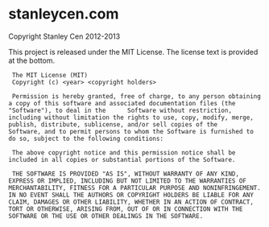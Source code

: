stanleycen.com
==============

Copyright Stanley Cen 2012-2013


This project is released under the MIT License. The license text is provided at the bottom.


     The MIT License (MIT)
     Copyright (c) <year> <copyright holders>
      
     Permission is hereby granted, free of charge, to any person obtaining a copy of this software and associated documentation files (the "Software"), to deal in the      Software without restriction, including without limitation the rights to use, copy, modify, merge, publish, distribute, sublicense, and/or sell copies of the      Software, and to permit persons to whom the Software is furnished to do so, subject to the following conditions:
      
     The above copyright notice and this permission notice shall be included in all copies or substantial portions of the Software.
      
     THE SOFTWARE IS PROVIDED "AS IS", WITHOUT WARRANTY OF ANY KIND, EXPRESS OR IMPLIED, INCLUDING BUT NOT LIMITED TO THE WARRANTIES OF MERCHANTABILITY, FITNESS FOR A PARTICULAR PURPOSE AND NONINFRINGEMENT. IN NO EVENT SHALL THE AUTHORS OR COPYRIGHT HOLDERS BE LIABLE FOR ANY CLAIM, DAMAGES OR OTHER LIABILITY, WHETHER IN AN ACTION OF CONTRACT, TORT OR OTHERWISE, ARISING FROM, OUT OF OR IN CONNECTION WITH THE SOFTWARE OR THE USE OR OTHER DEALINGS IN THE SOFTWARE.
